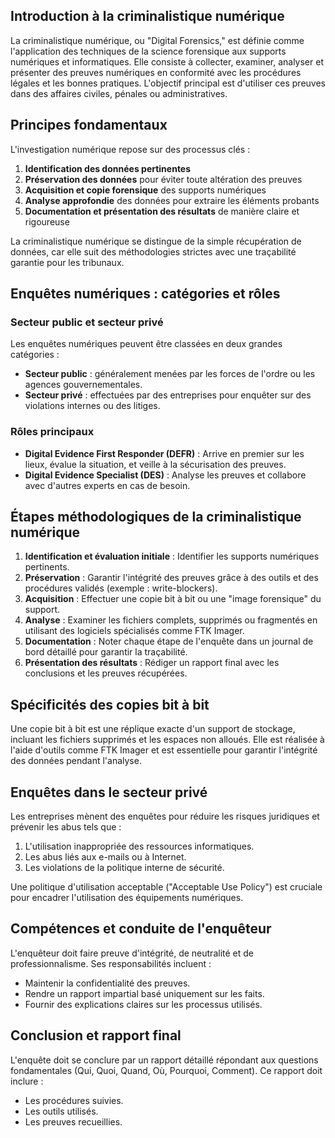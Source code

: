 ## Introduction à la criminalistique numérique

La criminalistique numérique, ou "Digital Forensics," est définie comme l'application des techniques de la science forensique aux supports numériques et informatiques. Elle consiste à collecter, examiner, analyser et présenter des preuves numériques en conformité avec les procédures légales et les bonnes pratiques. L'objectif principal est d'utiliser ces preuves dans des affaires civiles, pénales ou administratives.

## Principes fondamentaux

L'investigation numérique repose sur des processus clés :

1. **Identification des données pertinentes**  
2. **Préservation des données** pour éviter toute altération des preuves  
3. **Acquisition et copie forensique** des supports numériques  
4. **Analyse approfondie** des données pour extraire les éléments probants  
5. **Documentation et présentation des résultats** de manière claire et rigoureuse  

La criminalistique numérique se distingue de la simple récupération de données, car elle suit des méthodologies strictes avec une traçabilité garantie pour les tribunaux.

## Enquêtes numériques : catégories et rôles

### Secteur public et secteur privé
Les enquêtes numériques peuvent être classées en deux grandes catégories :  
- **Secteur public** : généralement menées par les forces de l'ordre ou les agences gouvernementales.  
- **Secteur privé** : effectuées par des entreprises pour enquêter sur des violations internes ou des litiges.

### Rôles principaux
- **Digital Evidence First Responder (DEFR)** : Arrive en premier sur les lieux, évalue la situation, et veille à la sécurisation des preuves.  
- **Digital Evidence Specialist (DES)** : Analyse les preuves et collabore avec d'autres experts en cas de besoin.

## Étapes méthodologiques de la criminalistique numérique

1. **Identification et évaluation initiale** : Identifier les supports numériques pertinents.  
2. **Préservation** : Garantir l'intégrité des preuves grâce à des outils et des procédures validés (exemple : write-blockers).  
3. **Acquisition** : Effectuer une copie bit à bit ou une "image forensique" du support.  
4. **Analyse** : Examiner les fichiers complets, supprimés ou fragmentés en utilisant des logiciels spécialisés comme FTK Imager.  
5. **Documentation** : Noter chaque étape de l'enquête dans un journal de bord détaillé pour garantir la traçabilité.  
6. **Présentation des résultats** : Rédiger un rapport final avec les conclusions et les preuves récupérées.

## Spécificités des copies bit à bit

Une copie bit à bit est une réplique exacte d'un support de stockage, incluant les fichiers supprimés et les espaces non alloués. Elle est réalisée à l'aide d'outils comme FTK Imager et est essentielle pour garantir l'intégrité des données pendant l'analyse.

## Enquêtes dans le secteur privé

Les entreprises mènent des enquêtes pour réduire les risques juridiques et prévenir les abus tels que :  
1. L'utilisation inappropriée des ressources informatiques.  
2. Les abus liés aux e-mails ou à Internet.  
3. Les violations de la politique interne de sécurité.  

Une politique d'utilisation acceptable ("Acceptable Use Policy") est cruciale pour encadrer l'utilisation des équipements numériques.

## Compétences et conduite de l'enquêteur

L'enquêteur doit faire preuve d'intégrité, de neutralité et de professionnalisme. Ses responsabilités incluent :  
- Maintenir la confidentialité des preuves.  
- Rendre un rapport impartial basé uniquement sur les faits.  
- Fournir des explications claires sur les processus utilisés.

## Conclusion et rapport final

L'enquête doit se conclure par un rapport détaillé répondant aux questions fondamentales (Qui, Quoi, Quand, Où, Pourquoi, Comment). Ce rapport doit inclure :  
- Les procédures suivies.  
- Les outils utilisés.  
- Les preuves recueillies.  

